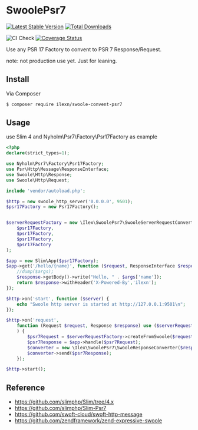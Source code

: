 # SwoolePsr7

[![Latest Stable Version](https://poser.pugx.org/ilexn/swoole-convent-psr7/v/stable)](https://packagist.org/packages/ilexn/swoole-convent-psr7)
[![Total Downloads](https://poser.pugx.org/ilexn/swoole-convent-psr7/downloads)](https://packagist.org/packages/ilexn/swoole-convent-psr7)

![CI Check](https://github.com/iLexN/swoole-psr7/workflows/CI%20Check/badge.svg)
[![Coverage Status](https://coveralls.io/repos/github/iLexN/swoole-psr7/badge.svg?branch=master)](https://coveralls.io/github/iLexN/swoole-psr7?branch=master)

Use any PSR 17 Factory to convent to PSR 7 Response/Request.

note: not production use yet. Just for leaning.

## Install

Via Composer

``` bash
$ composer require ilexn/swoole-convent-psr7
```

## Usage
use Slim 4 and Nyholm\Psr7\Factory\Psr17Factory as example
``` php
<?php
declare(strict_types=1);

use Nyholm\Psr7\Factory\Psr17Factory;
use Psr\Http\Message\ResponseInterface;
use Swoole\Http\Response;
use Swoole\Http\Request;

include 'vendor/autoload.php';

$http = new swoole_http_server('0.0.0.0', 9501);
$psr17Factory = new Psr17Factory();


$serverRequestFactory = new \Ilex\SwoolePsr7\SwooleServerRequestConverter(
    $psr17Factory,
    $psr17Factory,
    $psr17Factory,
    $psr17Factory
);

$app = new Slim\App($psr17Factory);
$app->get('/hello/{name}', function ($request, ResponseInterface $response, $args) {
    //dump($args);
    $response->getBody()->write("Hello, " . $args['name']);
    return $response->withHeader('X-Powered-By','ilexn');
});

$http->on('start', function ($server) {
    echo "Swoole http server is started at http://127.0.0.1:9501\n";
});

$http->on('request',
    function (Request $request, Response $response) use ($serverRequestFactory , $app
    ) {
        $psr7Request = $serverRequestFactory->createFromSwoole($request);
        $psr7Response = $app->handle($psr7Request);
        $converter = new \Ilex\SwoolePsr7\SwooleResponseConverter($response);
        $converter->send($psr7Response);
    });

$http->start();

```

## Reference
- https://github.com/slimphp/Slim/tree/4.x
- https://github.com/slimphp/Slim-Psr7
- https://github.com/swoft-cloud/swoft-http-message
- https://github.com/zendframework/zend-expressive-swoole

